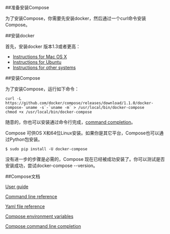 ##准备安装Compose

为了安装Compose，你需要先安装docker，然后通过一个curl命令安装Compose。

##安装docker

首先，安装docker 版本1.3或者更高：

* [Instructions for Mac OS X](http://docs.docker.com/installation/mac/)
* [Instructions for Ubuntu](http://one-h.lofter.com/post/1d031c4b_60b72ad)
* [Instructions for other systems](http://docs.docker.com/installation/)

##安装Compose

为了安装Compose，运行如下命令：

    curl -L https://github.com/docker/compose/releases/download/1.1.0/docker-compose-`uname -s`-`uname -m` > /usr/local/bin/docker-compose
    chmod +x /usr/local/bin/docker-compose

随意的，你也可以安装通过命令行完成，[command completion](https://docs.docker.com/compose/completion/)。

Compose 可供OS X和64位Linux安装。如果你是其它平台，Compose也可以通过Python包安装。

    $ sudo pip install -U docker-compose

没有进一步的步骤是必需的，Compose 现在已经被成功安装了。你可以测试是否安装成功，尝试docker-compose --version。

##Compose文档

[User guide](https://docs.docker.com/compose/)

[Command line reference](https://docs.docker.com/compose/cli/)

[Yaml file reference](https://docs.docker.com/compose/yml/)

[Compose environment variables](https://docs.docker.com/compose/env/)

[Compose command line completion](https://docs.docker.com/compose/completion/)


